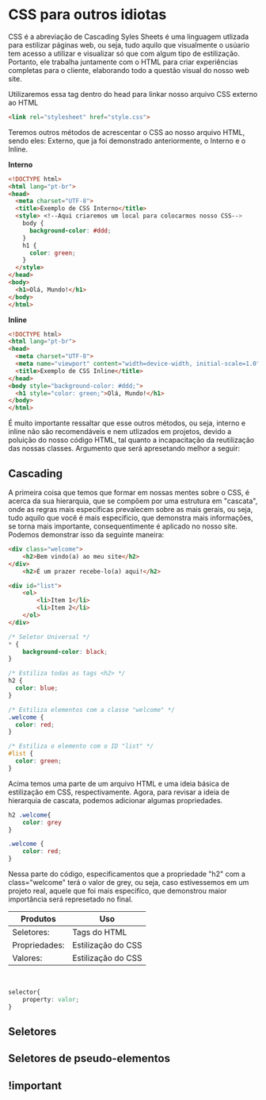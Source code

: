 # CSS para outros idiotas

CSS é a abreviação de Cascading Syles Sheets é uma linguagem utlizada para estilizar páginas web, ou seja, tudo aquilo que visualmente o usúario tem acesso a utilizar e visualizar só que com algum tipo de estilização. Portanto, ele trabalha juntamente com o HTML para criar experiências completas para o cliente, elaborando todo a questão visual do nosso web site.

Utilizaremos essa tag dentro do head para linkar nosso arquivo CSS externo ao HTML
```html
<link rel="stylesheet" href="style.css">
```

Teremos outros métodos de acrescentar o CSS ao nosso arquivo HTML, sendo eles: Externo, que ja foi demonstrado anteriormente, o Interno e o Inline.

__Interno__

```html
<!DOCTYPE html>
<html lang="pt-br">
<head>
  <meta charset="UTF-8">
  <title>Exemplo de CSS Interno</title>
  <style> <!--Aqui criaremos um local para colocarmos nosso CSS-->
    body {
      background-color: #ddd;
    }
    h1 {
      color: green;
    }
  </style>
</head>
<body>
  <h1>Olá, Mundo!</h1>
</body>
</html>
```

__Inline__

```html
<!DOCTYPE html>
<html lang="pt-br">
<head>
  <meta charset="UTF-8">
  <meta name="viewport" content="width=device-width, initial-scale=1.0">
  <title>Exemplo de CSS Inline</title>
</head>
<body style="background-color: #ddd;">
  <h1 style="color: green;">Olá, Mundo!</h1>
</body>
</html>
```
É muito importante ressaltar que esse outros métodos, ou seja, interno e inline não são recomendáveis e nem utlizados em projetos, devido a poluição do nosso código HTML, tal quanto a incapacitação da reutilização das nossas classes. Argumento que será apresetando melhor a seguir:

## Cascading

A primeira coisa que temos que formar em nossas mentes sobre o CSS, é acerca da sua hierarquia, que se compõem por uma estrutura em "cascata", onde as regras mais específicas prevalecem sobre as mais gerais, ou seja, tudo aquilo que você é mais especificio, que demonstra mais informações, se torna mais importante, consequentimente é aplicado no nosso site. Podemos demonstrar isso da seguinte maneira:

```html
<div class="welcome">
    <h2>Bem vindo(a) ao meu site</h2>
</div>
    <h2>É um prazer recebe-lo(a) aqui!</h2>

<div id="list">
    <ol>
        <li>Item 1</li>
        <li>Item 2</li>
    </ol>
</div>
```

```css
/* Seletor Universal */
* {
    background-color: black;
}

/* Estiliza todas as tags <h2> */
h2 { 
  color: blue; 
}

/* Estiliza elementos com a classe "welcome" */
.welcome { 
  color: red; 
}

/* Estiliza o elemento com o ID "list" */
#list { 
  color: green;
}
```

Acima temos uma parte de um arquivo HTML e uma ideia básica de estilização em CSS, respectivamente. Agora, para revisar a ideia de hierarquia de cascata, podemos adicionar algumas propriedades.

```css
h2 .welcome{
    color: grey
}

.welcome {
    color: red;
}
```

Nessa parte do código, especificamentos que a propriedade "h2" com a class="welcome" terá o valor de grey, ou seja, caso estivessemos em um projeto real, aquele que foi mais especifíco, que demonstrou maior importância será represetado no final.

Produtos | Uso
--- | ---
Seletores:  | Tags do HTML 
Propriedades: | Estilização do CSS
Valores: | Estilização do CSS

</br>

```css
selector{
    property: valor;
}
```


## Seletores

## Seletores de pseudo-elementos

## !important